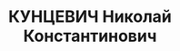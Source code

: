 ---
title: КУНЦЕВИЧ Николай Константинович
description: "Род. в 1906, г. Москва, русский, обр.: незаконченное высшее, б/п. Проживал:\
  \ Московская обл., завод № 11, Нижний пос., д. 20, кв. 4. Гл. энергетик завода №\
  \ 11 Наркомата оборонной промышленности СССР \n  Арестован 13.06.1937. Обв. в участии\
  \ в к.-р. террористической организации. Приговор: ВК ВС СССР, 28.10.1937 – ВМН.\
  \ Расстрелян 28.10.1937, г.Москва. \n  Реабилитирован ВК ВС СССР ноябрь 1956"
---
